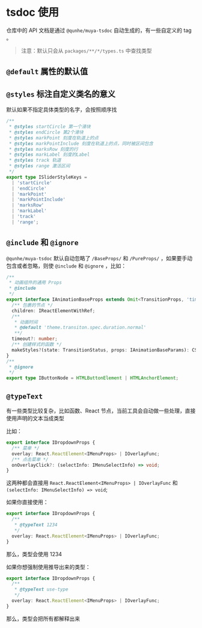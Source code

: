 # tsdoc 使用

仓库中的 API 文档是通过 `@qunhe/muya-tsdoc` 自动生成的，有一些自定义的 tag 。

> 注意：默认只会从 `packages/**/*/types.ts` 中查找类型

## `@default` 属性的默认值

## `@styles` 标注自定义类名的意义

默认如果不指定具体类型的名字，会按照顺序找

```ts
/**
 * @styles startCircle 第一个滑块
 * @styles endCircle 第2个滑块
 * @styles markPoint 刻度在轨道上的点
 * @styles markPointInclude 刻度在轨道上的点，同时被区间包含
 * @styles marksRow 刻度的行
 * @styles markLabel 刻度的Label
 * @styles track 轨道
 * @styles range 激活区间
 */
export type ISliderStyleKeys =
  | 'startCircle'
  | 'endCircle'
  | 'markPoint'
  | 'markPointInclude'
  | 'marksRow'
  | 'markLabel'
  | 'track'
  | 'range';
```

## `@include` 和 `@ignore`

`@qunhe/muya-tsdoc` 默认自动忽略了 `/BaseProps/` 和 `/PureProps/` ，如果要手动包含或者忽略，则使 `@include` 和 `@ignore` ，比如：

```ts
/**
 * 动画组件的通用 Props
 * @include
 */
export interface IAnimationBaseProps extends Omit<TransitionProps, 'timeout'>, IAnimationBaseHooks {
  /** 包裹的节点 */
  children: IReactElementWithRef;
  /**
   * 动画时间
   * @default 'theme.transiton.spec.duration.normal'
   **/
  timeout?: number;
  /** 创建样式的函数 */
  makeStyles?(state: TransitionStatus, props: IAnimationBaseParams): CSSProperties;
}
/**
 * @ignore
 */
export type IButtonNode = HTMLButtonElement | HTMLAnchorElement;
```

## `@typeText`

有一些类型比较复杂，比如函数、React 节点，当前工具会自动做一些处理，直接使用声明的文本当成类型

比如：

```ts
export interface IDropdownProps {
  /** 菜单 */
  overlay: React.ReactElement<IMenuProps> | IOverlayFunc;
  /** 点击菜单 */
  onOverlayClick?: (selectInfo: IMenuSelectInfo) => void;
}
```

这两种都会直接用 `React.ReactElement<IMenuProps> | IOverlayFunc` 和 `(selectInfo: IMenuSelectInfo) => void`;

如果你直接使用：

```ts
export interface IDropdownProps {
  /**
   * @typeText 1234
   */
  overlay: React.ReactElement<IMenuProps> | IOverlayFunc;
}
```

那么，类型会使用 1234

如果你想强制使用推导出来的类型：

```ts
export interface IDropdownProps {
  /**
   * @typeText use-type
   */
  overlay: React.ReactElement<IMenuProps> | IOverlayFunc;
}
```

那么，类型会把所有都解释出来
